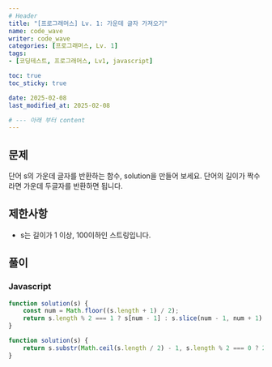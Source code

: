 ```yaml
---
# Header
title: "[프로그래머스] Lv. 1: 가운데 글자 가져오기"
name: code_wave
writer: code_wave
categories: [프로그래머스, Lv. 1]
tags:
- [코딩테스트, 프로그래머스, Lv1, javascript]

toc: true
toc_sticky: true

date: 2025-02-08
last_modified_at: 2025-02-08

# --- 아래 부터 content
---
```


## 문제
단어 s의 가운데 글자를 반환하는 함수, solution을 만들어 보세요. 단어의 길이가 짝수라면 가운데 두글자를 반환하면 됩니다.

## 제한사항
- s는 길이가 1 이상, 100이하인 스트링입니다.

## 풀이
### Javascript
```js
function solution(s) {
    const num = Math.floor((s.length + 1) / 2);
    return s.length % 2 === 1 ? s[num - 1] : s.slice(num - 1, num + 1);
}
```

```js
function solution(s) {
    return s.substr(Math.ceil(s.length / 2) - 1, s.length % 2 === 0 ? 2 : 1);
}
```
